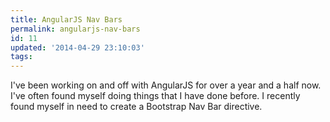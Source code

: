 ```yaml
---
title: AngularJS Nav Bars
permalink: angularjs-nav-bars
id: 11
updated: '2014-04-29 23:10:03'
tags:
---
```


I've been working on and off with AngularJS for over a year and a half now. I've often found myself doing things that I have done before. I recently found myself in need to create a Bootstrap Nav Bar directive.